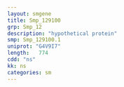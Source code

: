 ```yaml
---
layout: smgene
title: Smp_129100
grp: Smp_12
description: "hypothetical protein"
smp: Smp_129100.1
uniprot: "G4V9I7"
length:   774
cdd: "ns"
kk: ns
categories: sm
---
```

